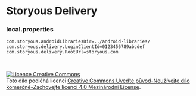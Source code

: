 # Storyous Delivery

### local.properties

```
com.storyous.androidLibrariesDir=../android-libraries/
com.storyous.delivery.LoginClientId=0123456789abcdef
com.storyous.delivery.RootUrl=storyous.com
```

&nbsp;

<a rel="license" href="http://creativecommons.org/licenses/by-nc-sa/4.0/"><img alt="Licence Creative Commons" style="border-width:0" src="https://i.creativecommons.org/l/by-nc-sa/4.0/88x31.png" /></a><br />Toto dílo podléhá licenci <a rel="license" href="http://creativecommons.org/licenses/by-nc-sa/4.0/">Creative Commons Uveďte původ-Neužívejte dílo komerčně-Zachovejte licenci 4.0 Mezinárodní License</a>.
